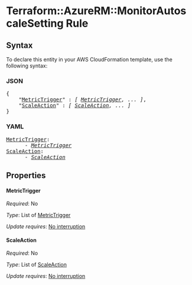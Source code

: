 # Terraform::AzureRM::MonitorAutoscaleSetting Rule

## Syntax

To declare this entity in your AWS CloudFormation template, use the following syntax:

### JSON

<pre>
{
    "<a href="#metrictrigger" title="MetricTrigger">MetricTrigger</a>" : <i>[ <a href="rule-metrictrigger.md">MetricTrigger</a>, ... ]</i>,
    "<a href="#scaleaction" title="ScaleAction">ScaleAction</a>" : <i>[ <a href="rule-scaleaction.md">ScaleAction</a>, ... ]</i>
}
</pre>

### YAML

<pre>
<a href="#metrictrigger" title="MetricTrigger">MetricTrigger</a>: <i>
      - <a href="rule-metrictrigger.md">MetricTrigger</a></i>
<a href="#scaleaction" title="ScaleAction">ScaleAction</a>: <i>
      - <a href="rule-scaleaction.md">ScaleAction</a></i>
</pre>

## Properties

#### MetricTrigger

_Required_: No

_Type_: List of <a href="rule-metrictrigger.md">MetricTrigger</a>

_Update requires_: [No interruption](https://docs.aws.amazon.com/AWSCloudFormation/latest/UserGuide/using-cfn-updating-stacks-update-behaviors.html#update-no-interrupt)

#### ScaleAction

_Required_: No

_Type_: List of <a href="rule-scaleaction.md">ScaleAction</a>

_Update requires_: [No interruption](https://docs.aws.amazon.com/AWSCloudFormation/latest/UserGuide/using-cfn-updating-stacks-update-behaviors.html#update-no-interrupt)

